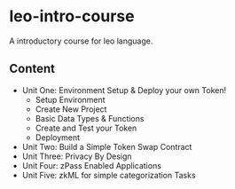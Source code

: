 # leo-intro-course
A introductory course for leo language.

## Content
- Unit One: Environment Setup & Deploy your own Token!
  - Setup Environment
  - Create New Project
  - Basic Data Types & Functions
  - Create and Test your Token
  - Deployment
- Unit Two: Build a Simple Token Swap Contract
- Unit Three: Privacy By Design
- Unit Four: zPass Enabled Applications
- Unit Five: zkML for simple categorization Tasks
